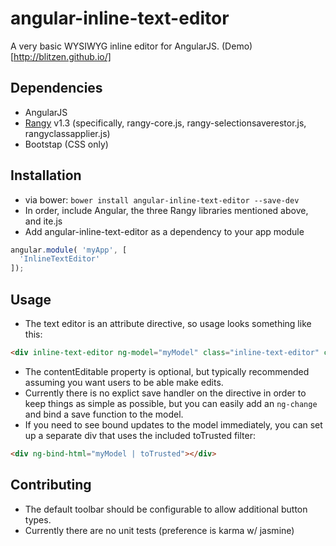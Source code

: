 # angular-inline-text-editor
A very basic WYSIWYG inline editor for AngularJS. (Demo)[http://blitzen.github.io/]

## Dependencies
- AngularJS
- [Rangy](https://github.com/timdown/rangy) v1.3 (specifically, rangy-core.js, rangy-selectionsaverestor.js, rangyclassapplier.js)
- Bootstap (CSS only)

## Installation
- via bower: ```bower install angular-inline-text-editor --save-dev```
- In order, include Angular, the three Rangy libraries mentioned above, and ite.js
- Add angular-inline-text-editor as a dependency to your app module

``` javascript
angular.module( 'myApp', [
  'InlineTextEditor'
]);
```

## Usage
- The text editor is an attribute directive, so usage looks something like this: 
``` html
<div inline-text-editor ng-model="myModel" class="inline-text-editor" contentEditable></div>
```
- The contentEditable property is optional, but typically recommended assuming you want users to be able make edits.
- Currently there is no explict save handler on the directive in order to keep things as simple as possible, but you can easily add an ```ng-change``` and bind a save function to the model.
- If you need to see bound updates to the model immediately, you can set up a separate div that uses the included toTrusted filter: 
``` html
<div ng-bind-html="myModel | toTrusted"></div>
```

## Contributing
- The default toolbar should be configurable to allow additional button types.
- Currently there are no unit tests (preference is karma w/ jasmine)
